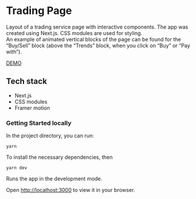 # Trading Page

Layout of a trading service page with interactive components. The app was created using Next.js. CSS modules are used for styling.\
An example of animated vertical blocks of the page can be found for the “Buy/Sell” block (above the “Trends” block, when you click on “Buy” or “Pay with”).

[DEMO](https://trading-page-ivan-vasylenkos-projects.vercel.app/)

## Tech stack
- Next.js
- CSS modules
- Framer motion

### Getting Started locally

In the project directory, you can run:

`yarn`

To install the necessary dependencies, then

`yarn dev`

Runs the app in the development mode.

Open [http://localhost:3000](http://localhost:3000) to view it in your browser.

